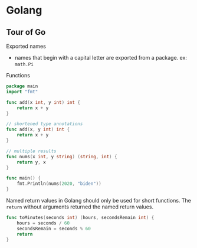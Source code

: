 # Golang

## Tour of Go

Exported names
 - names that begin with a capital letter are exported from a package. ex: `math.Pi`

Functions

```go
package main
import "fmt"

func add(x int, y int) int {
    return x + y
}

// shortened type annotations
func add(x, y int) int {
    return x + y
}

// multiple results
func nums(x int, y string) (string, int) {
	return y, x
}

func main() {
	fmt.Println(nums(2020, "biden"))
}
```

Named return values in Golang should only be used for short functions.
The `return` without arguments returned the named return values.

```go
func toMinutes(seconds int) (hours, secondsRemain int) {
	hours = seconds / 60
	secondsRemain = seconds % 60
	return
}
```

